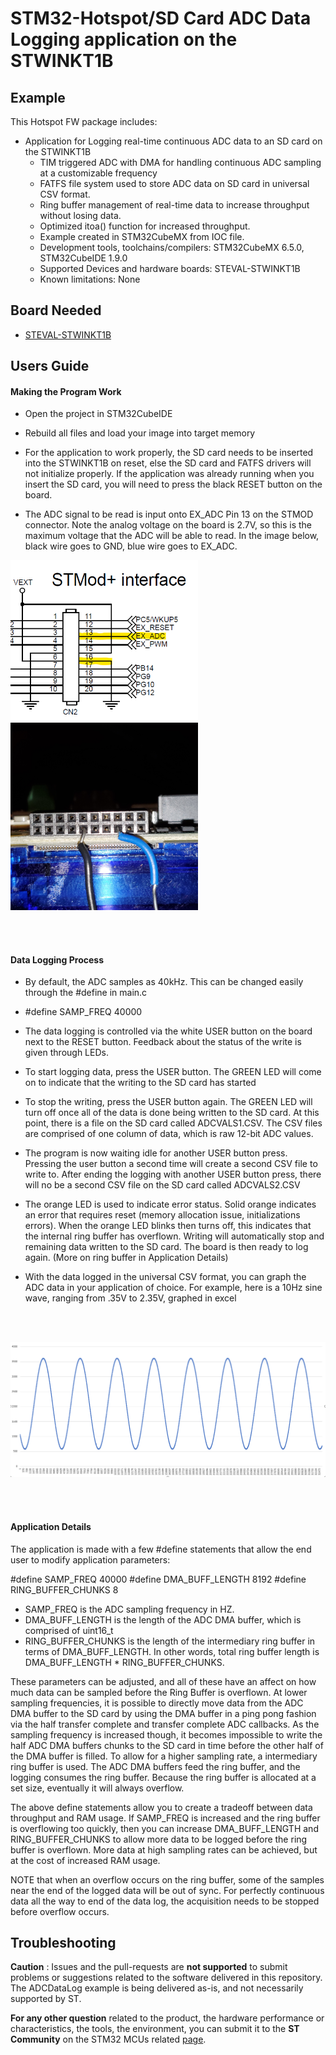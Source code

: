 # STM32-Hotspot/SD Card ADC Data Logging application on the STWINKT1B

## Example

This Hotspot FW package includes:
* Application for Logging real-time continuous ADC data to an SD card on the STWINKT1B     
   * TIM triggered ADC with DMA for handling continuous ADC sampling at a customizable frequency
   * FATFS file system used to store ADC data on SD card in universal CSV format.
   * Ring buffer management of real-time data to increase throughput without losing data.
   * Optimized itoa() function for increased throughput.
   * Example created in STM32CubeMX from IOC file.      
   * Development tools, toolchains/compilers: STM32CubeMX 6.5.0, STM32CubeIDE 1.9.0
   * Supported Devices and hardware boards: STEVAL-STWINKT1B
   * Known limitations: None

## Board Needed

  * [STEVAL-STWINKT1B](https://www.st.com/en/evaluation-tools/steval-stwinkt1b.html)

## Users Guide

#### Making the Program Work
  * Open the project in STM32CubeIDE
  * Rebuild all files and load your image into target memory

* For the application to work properly, the SD card needs to be inserted into the STWINKT1B on reset, else the SD card and FATFS drivers will not initialize properly. If the application was already running when you insert the SD card, you will need to press the black RESET button on the board.

* The ADC signal to be read is input onto EX_ADC Pin 13 on the STMOD connector. Note the analog voltage on the board is 2.7V, so this is the maximum voltage that the ADC will be able to read. In the image below, black wire goes to GND, blue wire goes to EX_ADC.

<img src="Images/STMOD_ADC.png" alt="drawing" width="300"/>  <img src="Images/STMOD_PIC.jpg" alt="drawing" width="300"/>  

<br><br>

#### Data Logging Process

* By default, the ADC samples as 40kHz. This can be changed easily through the #define in main.c
* #define SAMP_FREQ 			    40000

* The data logging is controlled via the white USER button on the board next to the RESET button. Feedback about the status of the write is given through LEDs.

* To start logging data, press the USER button. The GREEN LED will come on to indicate that the writing to the SD card has started

* To stop the writing, press the USER button again. The GREEN LED will turn off once all of the data is done being written to the SD card. At this point, there is a file on the SD card called ADCVALS1.CSV. The CSV files are comprised of one column of data, which is raw 12-bit ADC values.

* The program is now waiting idle for another USER button press. Pressing the user button a second time will create a second CSV file to write to. After ending the logging with another USER button press, there will no be a second CSV file on the SD card called ADCVALS2.CSV

* The orange LED is used to indicate error status. Solid orange indicates an error that requires reset (memory allocation issue, initializations errors). When the orange LED blinks then turns off, this indicates that the internal ring buffer has overflown. Writing will automatically stop and remaining data written to the SD card. The board is then ready to log again. (More on ring buffer in Application Details)

* With the data logged in the universal CSV format, you can graph the ADC data in your application of choice. For example, here is a 10Hz sine wave, ranging from .35V to 2.35V, graphed in excel

<br><br>

<img src="Images/sine_wave.png" alt="drawing" width="700"/>

<br><br>


#### Application Details

The application is made with a few #define statements that allow the end user to modify application parameters:

#define SAMP_FREQ 			    40000
#define DMA_BUFF_LENGTH		  8192
#define RING_BUFFER_CHUNKS  8

* SAMP_FREQ is the ADC sampling frequency in HZ.
* DMA_BUFF_LENGTH is the length of the ADC DMA buffer, which is comprised of uint16_t
* RING_BUFFER_CHUNKS is the length of the intermediary ring buffer in terms of DMA_BUFF_LENGTH. In other words, total ring buffer length is DMA_BUFF_LENGTH * RING_BUFFER_CHUNKS.

These parameters can be adjusted, and all of these have an affect on how much data can be sampled before the Ring Buffer is overflown. At lower sampling frequencies, it is possible to directly move data from the ADC DMA buffer to the SD card by using the DMA buffer in a ping pong fashion via the half transfer complete and transfer complete ADC callbacks. As the sampling frequency is increased though, it becomes impossible to write the half ADC DMA buffers chunks to the SD card in time before the other half of the DMA buffer is filled. To allow for a higher sampling rate, a intermediary ring buffer is used. The ADC DMA buffers feed the ring buffer, and the logging consumes the ring buffer. Because the ring buffer is allocated at a set size, eventually it will always overflow.

The above define statements allow you to create a tradeoff between data throughput and RAM usage. If SAMP_FREQ is increased and the ring buffer is overflowing too quickly, then you can increase DMA_BUFF_LENGTH and RING_BUFFER_CHUNKS to allow more data to be logged before the ring buffer is overflown. More data at high sampling rates can be achieved, but at the cost of increased RAM usage.

NOTE that when an overflow occurs on the ring buffer, some of the samples near the end of the logged data will be out of sync. For perfectly continuous data all the way to end of the data log, the acquisition needs to be stopped before overflow occurs.


## Troubleshooting

**Caution** : Issues and the pull-requests are **not supported** to submit problems or suggestions related to the software delivered in this repository. The ADCDataLog example is being delivered as-is, and not necessarily supported by ST.

**For any other question** related to the product, the hardware performance or characteristics, the tools, the environment, you can submit it to the **ST Community** on the STM32 MCUs related [page](https://community.st.com/s/topic/0TO0X000000BSqSWAW/stm32-mcus).
